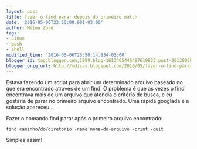 ```yaml
---
layout: post
title: fazer o find parar depois do primeiro match
date: '2016-05-06T23:50:00.001-03:00'
author: Meleu Zord
tags:
- Linux
- bash
- shell
modified_time: '2016-05-06T23:50:14.834-03:00'
blogger_id: tag:blogger.com,1999:blog-1613465446497619833.post-2013905847124991129
blogger_orig_url: http://mdicas.blogspot.com/2016/05/fazer-o-find-parar-depois-do-primeiro.html
---
```

Estava fazendo um script para abrir um determinado arquivo baseado no que era encontrado através de um find. O problema é que as vezes o find encontrava mais de um arquivo que atendia o critério de busca, e eu gostaria de parar no primeiro arquivo encontrado. Uma rápida googlada e a solução apareceu...

Fazer o comando find parar após o primeiro arquivo encontrado:
```
find caminho/do/diretorio -name nome-do-arquivo -print -quit
```

Simples assim! 
